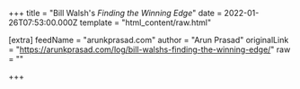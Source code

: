 
+++
title = "Bill Walsh's <cite>Finding the Winning Edge</cite>"
date = 2022-01-26T07:53:00.000Z
template = "html_content/raw.html"

[extra]
feedName = "arunkprasad.com"
author = "Arun Prasad"
originalLink = "https://arunkprasad.com/log/bill-walshs-finding-the-winning-edge/"
raw = ""

+++

